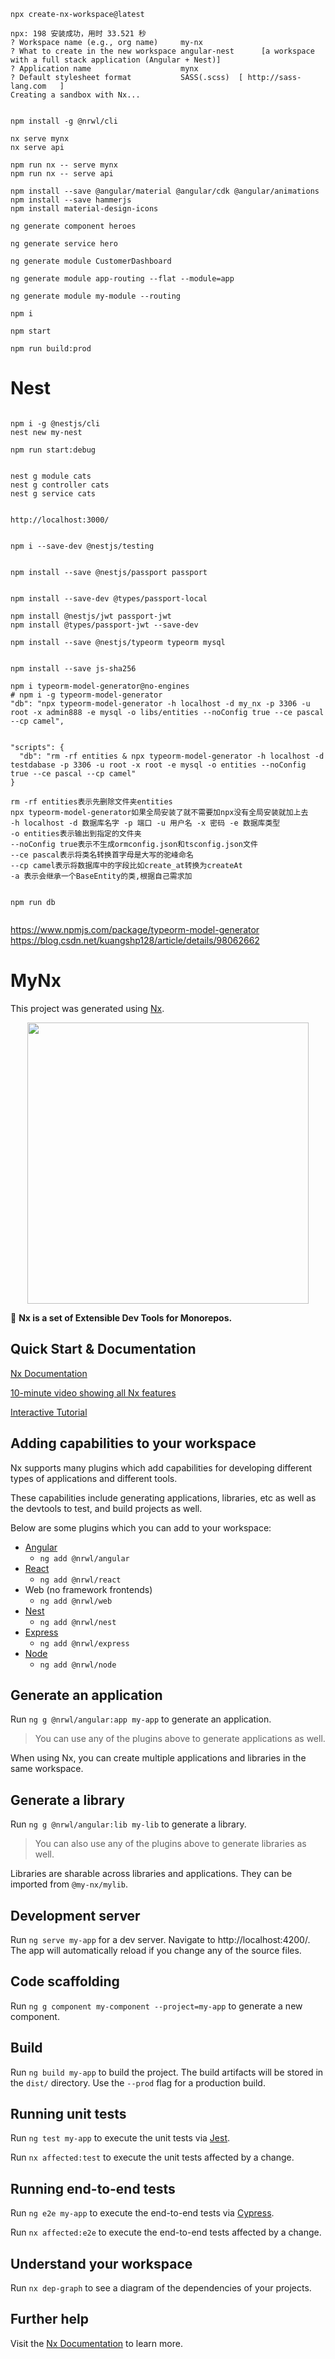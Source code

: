 ```
npx create-nx-workspace@latest

npx: 198 安装成功，用时 33.521 秒
? Workspace name (e.g., org name)     my-nx
? What to create in the new workspace angular-nest      [a workspace with a full stack application (Angular + Nest)]
? Application name                    mynx
? Default stylesheet format           SASS(.scss)  [ http://sass-lang.com   ]
Creating a sandbox with Nx...


npm install -g @nrwl/cli

```

```
nx serve mynx
nx serve api

npm run nx -- serve mynx
npm run nx -- serve api

```

```
npm install --save @angular/material @angular/cdk @angular/animations
npm install --save hammerjs
npm install material-design-icons

```


```
ng generate component heroes

ng generate service hero

ng generate module CustomerDashboard

ng generate module app-routing --flat --module=app

ng generate module my-module --routing

```

```
npm i

npm start

npm run build:prod

```

# Nest
```

npm i -g @nestjs/cli
nest new my-nest

npm run start:debug


nest g module cats
nest g controller cats
nest g service cats 


http://localhost:3000/


npm i --save-dev @nestjs/testing


npm install --save @nestjs/passport passport


npm install --save-dev @types/passport-local

npm install @nestjs/jwt passport-jwt
npm install @types/passport-jwt --save-dev

npm install --save @nestjs/typeorm typeorm mysql


npm install --save js-sha256

```

```
npm i typeorm-model-generator@no-engines
# npm i -g typeorm-model-generator
"db": "npx typeorm-model-generator -h localhost -d my_nx -p 3306 -u root -x admin888 -e mysql -o libs/entities --noConfig true --ce pascal --cp camel",


"scripts": {
  "db": "rm -rf entities & npx typeorm-model-generator -h localhost -d testdabase -p 3306 -u root -x root -e mysql -o entities --noConfig true --ce pascal --cp camel"
}

rm -rf entities表示先删除文件夹entities
npx typeorm-model-generator如果全局安装了就不需要加npx没有全局安装就加上去
-h localhost -d 数据库名字 -p 端口 -u 用户名 -x 密码 -e 数据库类型
-o entities表示输出到指定的文件夹
--noConfig true表示不生成ormconfig.json和tsconfig.json文件
--ce pascal表示将类名转换首字母是大写的驼峰命名
--cp camel表示将数据库中的字段比如create_at转换为createAt
-a 表示会继承一个BaseEntity的类,根据自己需求加


npm run db


```
https://www.npmjs.com/package/typeorm-model-generator
https://blog.csdn.net/kuangshp128/article/details/98062662


# MyNx

This project was generated using [Nx](https://nx.dev).

<p align="center"><img src="https://raw.githubusercontent.com/nrwl/nx/master/nx-logo.png" width="450"></p>

🔎 **Nx is a set of Extensible Dev Tools for Monorepos.**

## Quick Start & Documentation

[Nx Documentation](https://nx.dev/angular)

[10-minute video showing all Nx features](https://nx.dev/angular/getting-started/what-is-nx)

[Interactive Tutorial](https://nx.dev/angular/tutorial/01-create-application)

## Adding capabilities to your workspace

Nx supports many plugins which add capabilities for developing different types of applications and different tools.

These capabilities include generating applications, libraries, etc as well as the devtools to test, and build projects as well.

Below are some plugins which you can add to your workspace:

- [Angular](https://angular.io)
  - `ng add @nrwl/angular`
- [React](https://reactjs.org)
  - `ng add @nrwl/react`
- Web (no framework frontends)
  - `ng add @nrwl/web`
- [Nest](https://nestjs.com)
  - `ng add @nrwl/nest`
- [Express](https://expressjs.com)
  - `ng add @nrwl/express`
- [Node](https://nodejs.org)
  - `ng add @nrwl/node`

## Generate an application

Run `ng g @nrwl/angular:app my-app` to generate an application.

> You can use any of the plugins above to generate applications as well.

When using Nx, you can create multiple applications and libraries in the same workspace.

## Generate a library

Run `ng g @nrwl/angular:lib my-lib` to generate a library.

> You can also use any of the plugins above to generate libraries as well.

Libraries are sharable across libraries and applications. They can be imported from `@my-nx/mylib`.

## Development server

Run `ng serve my-app` for a dev server. Navigate to http://localhost:4200/. The app will automatically reload if you change any of the source files.

## Code scaffolding

Run `ng g component my-component --project=my-app` to generate a new component.

## Build

Run `ng build my-app` to build the project. The build artifacts will be stored in the `dist/` directory. Use the `--prod` flag for a production build.

## Running unit tests

Run `ng test my-app` to execute the unit tests via [Jest](https://jestjs.io).

Run `nx affected:test` to execute the unit tests affected by a change.

## Running end-to-end tests

Run `ng e2e my-app` to execute the end-to-end tests via [Cypress](https://www.cypress.io).

Run `nx affected:e2e` to execute the end-to-end tests affected by a change.

## Understand your workspace

Run `nx dep-graph` to see a diagram of the dependencies of your projects.

## Further help

Visit the [Nx Documentation](https://nx.dev/angular) to learn more.
